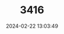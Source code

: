---
title: "3416"
category: "Cacajao calvus"
draft: false
date: 2024-02-22 13:03:49
languages:
  English: ["Bald-headed Uakari", "Bald Uacari", "Bald Uakari", "Red-and-white Uacari", "Red Uakari", "White Uakari", "Bald-headed Uacari"]
  Spanish; Castilian: ["Cacajao", "Cacayao", "Huapo Colorado", "Huapo Rojo", "Uacaries"]
  French: ["Ouakari Chauve"]
  German: ["Roter Uakari", "Scharlachgesicht"]
  Portuguese: ["Uacari"]
---